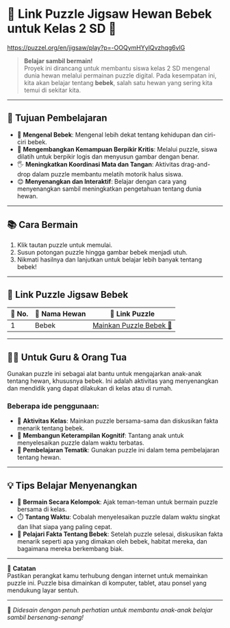# 🧩 Link Puzzle Jigsaw Hewan Bebek untuk Kelas 2 SD 🦆
https://puzzel.org/en/jigsaw/play?p=-OOQymHYylQvzhqg6vlG

> **Belajar sambil bermain!**  
> Proyek ini dirancang untuk membantu siswa kelas 2 SD mengenal dunia hewan melalui permainan puzzle digital. Pada kesempatan ini, kita akan belajar tentang **bebek**, salah satu hewan yang sering kita temui di sekitar kita.

---

## 🎯 Tujuan Pembelajaran

- 🦆 **Mengenal Bebek**: Mengenal lebih dekat tentang kehidupan dan ciri-ciri bebek.
- 🧠 **Mengembangkan Kemampuan Berpikir Kritis**: Melalui puzzle, siswa dilatih untuk berpikir logis dan menyusun gambar dengan benar.
- 🖐️ **Meningkatkan Koordinasi Mata dan Tangan**: Aktivitas drag-and-drop dalam puzzle membantu melatih motorik halus siswa.
- 😊 **Menyenangkan dan Interaktif**: Belajar dengan cara yang menyenangkan sambil meningkatkan pengetahuan tentang dunia hewan.

---

## 📚 Cara Bermain

1. Klik tautan puzzle untuk memulai.
2. Susun potongan puzzle hingga gambar bebek menjadi utuh.
3. Nikmati hasilnya dan lanjutkan untuk belajar lebih banyak tentang bebek!

---

## 🦆 Link Puzzle Jigsaw Bebek

| 🔢 No. | 🦆 Nama Hewan | 🔗 Link Puzzle |
|-------|---------------|----------------|
| 1     | Bebek         | [Mainkan Puzzle Bebek 🧩](https://puzzel.org/en/jigsaw/play?p=-OOQymHYylQvzhqg6vlG) |

---

## 🧑‍🏫 Untuk Guru & Orang Tua

Gunakan puzzle ini sebagai alat bantu untuk mengajarkan anak-anak tentang hewan, khususnya bebek. Ini adalah aktivitas yang menyenangkan dan mendidik yang dapat dilakukan di kelas atau di rumah.

### Beberapa ide penggunaan:
- 🎲 **Aktivitas Kelas**: Mainkan puzzle bersama-sama dan diskusikan fakta menarik tentang bebek.
- 🧠 **Membangun Keterampilan Kognitif**: Tantang anak untuk menyelesaikan puzzle dalam waktu terbatas.
- 💬 **Pembelajaran Tematik**: Gunakan puzzle ini dalam tema pembelajaran tentang hewan.

---

## 💡 Tips Belajar Menyenangkan

- 🎉 **Bermain Secara Kelompok**: Ajak teman-teman untuk bermain puzzle bersama di kelas.
- ⏱️ **Tantang Waktu**: Cobalah menyelesaikan puzzle dalam waktu singkat dan lihat siapa yang paling cepat.
- 🌱 **Pelajari Fakta Tentang Bebek**: Setelah puzzle selesai, diskusikan fakta menarik seperti apa yang dimakan oleh bebek, habitat mereka, dan bagaimana mereka berkembang biak.

---

📌 **Catatan**  
Pastikan perangkat kamu terhubung dengan internet untuk memainkan puzzle ini. Puzzle bisa dimainkan di komputer, tablet, atau ponsel yang mendukung layar sentuh.

---

🎨 *Didesain dengan penuh perhatian untuk membantu anak-anak belajar sambil bersenang-senang!*
